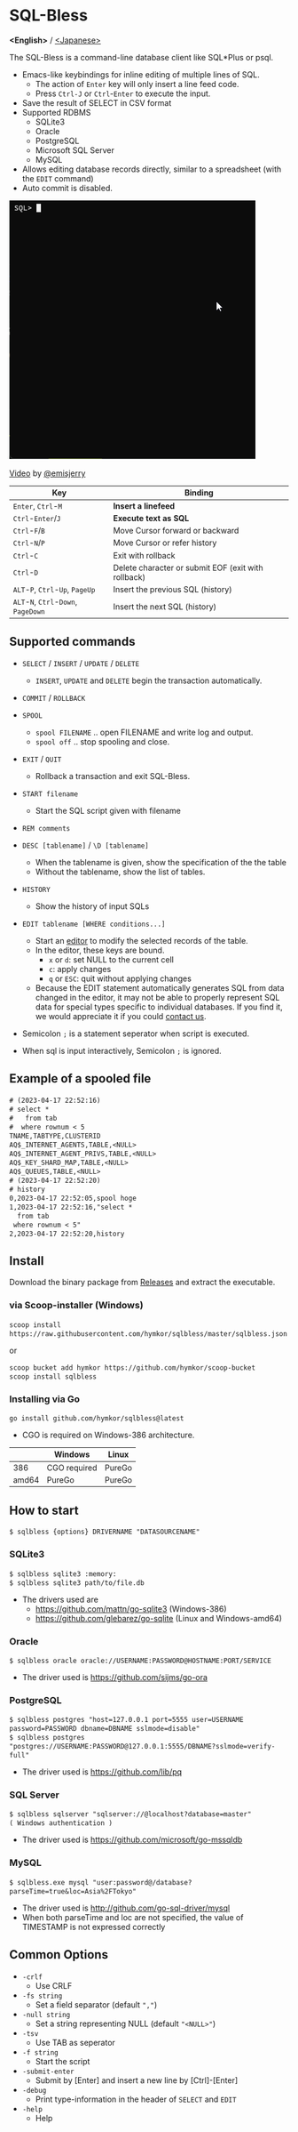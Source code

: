 SQL-Bless
===========

**&lt;English&gt;** / [&lt;Japanese&gt;](./README_ja.md)

The SQL-Bless is a command-line database client like SQL\*Plus or psql.

- Emacs-like keybindings for inline editing of multiple lines of SQL.
    - The action of `Enter` key will only insert a line feed code.
    - Press `Ctrl-J` or `Ctrl`-`Enter` to execute the input.
- Save the result of SELECT in CSV format
- Supported RDBMS
    - SQLite3
    - Oracle
    - PostgreSQL
    - Microsoft SQL Server
    - MySQL
- Allows editing database records directly, similar to a spreadsheet (with the `EDIT` command)
- Auto commit is disabled.

![image](./demo.gif)

[Video](https://www.youtube.com/watch?v=_cxBQKpfUds) by [@emisjerry](https://github.com/emisjerry)

| Key | Binding |
|-----|---------|
| `Enter`, `Ctrl`-`M` | **Insert a linefeed** |
| `Ctrl`-`Enter`/`J` | **Execute text as SQL** |
| `Ctrl`-`F`/`B` | Move Cursor forward or backward |
| `Ctrl`-`N`/`P` | Move Cursor or refer history |
| `Ctrl`-`C` | Exit with rollback |
| `Ctrl`-`D` | Delete character or submit EOF (exit with rollback) |
| `ALT`-`P`, `Ctrl`-`Up`, `PageUp` | Insert the previous SQL (history)|
| `ALT`-`N`, `Ctrl`-`Down`, `PageDown` | Insert the next SQL (history) |

Supported commands
------------------

- `SELECT` / `INSERT` / `UPDATE` / `DELETE`
    - `INSERT`, `UPDATE` and `DELETE` begin the transaction automatically.
- `COMMIT` / `ROLLBACK`
- `SPOOL`
    - `spool FILENAME` .. open FILENAME and write log and output.
    - `spool off` .. stop spooling and close.
- `EXIT` / `QUIT`
    - Rollback a transaction and exit SQL-Bless.
- `START filename`
    - Start the SQL script given with filename
- `REM comments`
- `DESC [tablename]` / `\D [tablename]`
    - When the tablename is given, show the specification of the the table
    - Without the tablename, show the list of tables.
- `HISTORY`
    - Show the history of input SQLs
- `EDIT tablename [WHERE conditions...]`
    - Start an [editor][csvi] to modify the selected records of the table.
    - In the editor, these keys are bound.
        - `x` or `d`: set NULL to the current cell
        - `c`: apply changes
        - `q` or `ESC`: quit without applying changes
    - Because the EDIT statement automatically generates SQL from data changed in the editor, it may not be able to properly represent SQL data for special types specific to individual databases. If you find it, we would appreciate it if you could [contact us](https://github.com/hymkor/sqlbless/issues/new).

- Semicolon `;` is a statement seperator when script is executed.
- When sql is input interactively, Semicolon `;` is ignored.

Example of a spooled file
--------------------------

``` CSV
# (2023-04-17 22:52:16)
# select *
#   from tab
#  where rownum < 5
TNAME,TABTYPE,CLUSTERID
AQ$_INTERNET_AGENTS,TABLE,<NULL>
AQ$_INTERNET_AGENT_PRIVS,TABLE,<NULL>
AQ$_KEY_SHARD_MAP,TABLE,<NULL>
AQ$_QUEUES,TABLE,<NULL>
# (2023-04-17 22:52:20)
# history
0,2023-04-17 22:52:05,spool hoge
1,2023-04-17 22:52:16,"select *
  from tab
 where rownum < 5"
2,2023-04-17 22:52:20,history
```

Install
-------

Download the binary package from [Releases](https://github.com/hymkor/sqlbless/releases) and extract the executable.

### via Scoop-installer (Windows)

```
scoop install https://raw.githubusercontent.com/hymkor/sqlbless/master/sqlbless.json
```

or

```
scoop bucket add hymkor https://github.com/hymkor/scoop-bucket
scoop install sqlbless
```

### Installing via Go

```
go install github.com/hymkor/sqlbless@latest
```

+ CGO is required on Windows-386 architecture.

|       | Windows      | Linux
|-------|--------------|--------
| 386   | CGO required | PureGo
| amd64 | PureGo       | PureGo

How to start
-------------

    $ sqlbless {options} DRIVERNAME "DATASOURCENAME"

### SQLite3

    $ sqlbless sqlite3 :memory:
    $ sqlbless sqlite3 path/to/file.db

- The drivers used are
    - https://github.com/mattn/go-sqlite3 (Windows-386)
    - https://github.com/glebarez/go-sqlite (Linux and Windows-amd64)

### Oracle

    $ sqlbless oracle oracle://USERNAME:PASSWORD@HOSTNAME:PORT/SERVICE

- The driver used is https://github.com/sijms/go-ora

### PostgreSQL

    $ sqlbless postgres "host=127.0.0.1 port=5555 user=USERNAME password=PASSWORD dbname=DBNAME sslmode=disable"
    $ sqlbless postgres "postgres://USERNAME:PASSWORD@127.0.0.1:5555/DBNAME?sslmode=verify-full"

- The driver used is https://github.com/lib/pq

### SQL Server

    $ sqlbless sqlserver "sqlserver://@localhost?database=master"
    ( Windows authentication )

- The driver used is https://github.com/microsoft/go-mssqldb

### MySQL

    $ sqlbless.exe mysql "user:password@/database?parseTime=true&loc=Asia%2FTokyo"

- The driver used is http://github.com/go-sql-driver/mysql
- When both parseTime and loc are not specified, the value of TIMESTAMP is not expressed correctly

Common Options
--------------

- `-crlf`
    - Use CRLF
- `-fs string`
    - Set a field separator (default `","`)
- `-null string`
    - Set a string representing NULL (default `"<NULL>"`)
- `-tsv`
    - Use TAB as seperator
- `-f string`
    - Start the script
- `-submit-enter`
    - Submit by [Enter] and insert a new line by [Ctrl]-[Enter]
- `-debug`
    - Print type-information in the header of `SELECT` and `EDIT`
- `-help`
    - Help

[csvi]: https://github.com/hymkor/csvi
